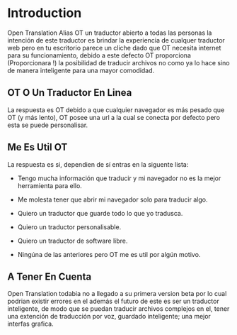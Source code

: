 # Introduction

Open Translation Alias OT un traductor abierto a todas las personas la intención
de este traductor es brindar la experiencia de cualquer traductor web pero
en tu escritorio parece un cliche dado que OT necesita internet para su
funcionamiento, debido a este defecto OT proporciona (Proporcionara !) la
posibilidad de traducir archivos no como ya lo hace sino de manera inteligente
para una mayor comodidad.

## OT O Un Traductor En Linea

La respuesta es OT debido a que cualquier navegador es más pesado que OT (y más
lento), OT posee una url a la cual se conecta por defecto pero esta se puede
personalisar.

## Me Es Util OT

La respuesta es si, dependien de sí entras en la siguente lista:

* Tengo mucha información que traducir y mi navegador no es la mejor
    herramienta para ello.

* Me molesta tener que abrir mi navegador solo para traducir algo.

* Quiero un traductor que guarde todo lo que yo tradusca.

* Quiero un traductor personalisable.

* Quiero un traductor de software libre.

* Ningúna de las anteriores pero OT me es util por algún motivo.

## A Tener En Cuenta

Open Translation todabia no a llegado a su primera version beta por lo cual
podrian existir errores en el además el futuro de este es ser un traductor
inteligente, de modo que se puedan traducir archivos complejos en el, tener una
extención de traducción por voz, guardado inteligente; una mejor interfas
grafica.

